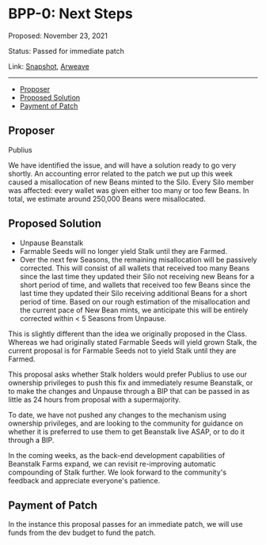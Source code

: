 # BPP-0: Next Steps

Proposed: November 23, 2021

Status: Passed for immediate patch

Link: [Snapshot](https://snapshot.org/#/beanstalkfarms.eth/proposal/0xffc6033eb5a4e53f4da5df1c4011bacc12244914885fe11e6a6f2d09d856feed), [Arweave](https://arweave.net/rXZL_4Dqb27UsXJDbVRIrWc7Wvh0oRQEhl3d4CTktUc)

---

- [Proposer](#proposer)
- [Proposed Solution](#proposed-solution)
- [Payment of Patch](#payment-of-patch)

## Proposer

Publius

We have identified the issue, and will have a solution ready to go very shortly. An accounting error related to the patch we put up this week caused a misallocation of new Beans minted to the Silo. Every Silo member was affected: every wallet was given either too many or too few Beans. In total, we estimate around 250,000 Beans were misallocated.

## Proposed Solution

- Unpause Beanstalk
- Farmable Seeds will no longer yield Stalk until they are Farmed.
- Over the next few Seasons, the remaining misallocation will be passively corrected. This will consist of all wallets that received too many Beans since the last time they updated their Silo not receiving new Beans for a short period of time, and wallets that received too few Beans since the last time they updated their Silo receiving additional Beans for a short period of time. Based on our rough estimation of the misallocation and the current pace of New Bean mints, we anticipate this will be entirely corrected within < 5 Seasons from Unpause.

This is slightly different than the idea we originally proposed in the Class. Whereas we had originally stated Farmable Seeds will yield grown Stalk, the current proposal is for Farmable Seeds not to yield Stalk until they are Farmed.

This proposal asks whether Stalk holders would prefer Publius to use our ownership privileges to push this fix and immediately resume Beanstalk, or to make the changes and Unpause through a BIP that can be passed in as little as 24 hours from proposal with a supermajority.

To date, we have not pushed any changes to the mechanism using ownership privileges, and are looking to the community for guidance on whether it is preferred to use them to get Beanstalk live ASAP, or to do it through a BIP.

In the coming weeks, as the back-end development capabilities of Beanstalk Farms expand, we can revisit re-improving automatic compounding of Stalk further. We look forward to the community's feedback and appreciate everyone's patience.

## Payment of Patch

In the instance this proposal passes for an immediate patch, we will use funds from the dev budget to fund the patch.

